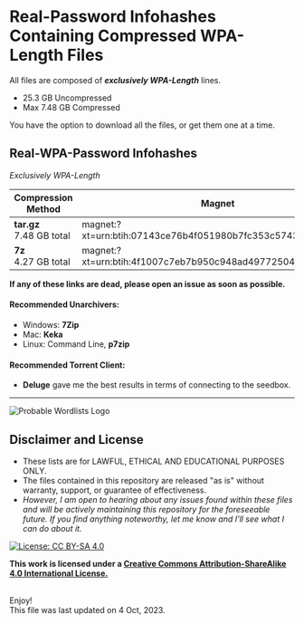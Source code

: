# Real-Password Infohashes Containing Compressed WPA-Length Files


All files are composed of __*exclusively WPA-Length*__ lines.

* 25.3 GB Uncompressed
* Max 7.48 GB Compressed


You have the option to download all the files, or get them one at a time.


  ## Real-WPA-Password Infohashes
  *Exclusively WPA-Length*


| Compression Method | Magnet | Infohash Only |
| --- | --- | --- |
| __tar.gz__ <br> 7.48 GB total | magnet:?xt=urn:btih:07143ce76b4f051980b7fc353c5743d6c17fffdd | 07143ce76b4f051980b7fc353c5743d6c17fffdd |
| __7z__ <br> 4.27 GB total |magnet:?xt=urn:btih:4f1007c7eb7b950c948ad49772504bb5f49121f0 | 4f1007c7eb7b950c948ad49772504bb5f49121f0 |

__If any of these links are dead, please open an issue as soon as possible.__


#### Recommended Unarchivers:
* Windows: __7Zip__
* Mac: __Keka__
* Linux: Command Line, __p7zip__

#### Recommended Torrent Client:
* __Deluge__ gave me the best results in terms of connecting to the seedbox.


***

![Probable Wordlists Logo](https://raw.githubusercontent.com/berzerk0/Probable-Wordlists/master/ProbableWordlistLogo.png)

## Disclaimer and License
 + These lists are for LAWFUL, ETHICAL AND EDUCATIONAL PURPOSES ONLY.
 + The files contained in this repository are released "as is" without warranty, support, or guarantee of effectiveness.
 + *However, I am open to hearing about any issues found within these files and will be actively maintaining this repository for the foreseeable future. If you find anything noteworthy, let me know and I'll see what I can do about it.*

 [![License: CC BY-SA 4.0](https://img.shields.io/badge/License-CC%20BY--SA%204.0-lightgrey.svg)](http://creativecommons.org/licenses/by-sa/4.0/)

 __This work is licensed under a [Creative Commons Attribution-ShareAlike 4.0 International License.](https://creativecommons.org/licenses/by-sa/4.0/)__


<br>
Enjoy!

<br>
This file was last updated on 4 Oct, 2023.
